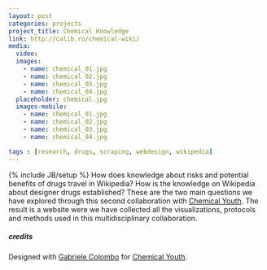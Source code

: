```yaml
---
layout: post
categories: projects
project_title: Chemical Knowledge
link: http://calib.ro/chemical-wiki/
media:
  video:
  images:
    - name: chemical_01.jpg
    - name: chemical_02.jpg
    - name: chemical_03.jpg
    - name: chemical_04.jpg
  placeholder: chemical.jpg
  images-mobile:
    - name: chemical_01.jpg
    - name: chemical_02.jpg
    - name: chemical_03.jpg
    - name: chemical_04.jpg

tags : [research, drugs, scraping, webdesign, wikipedia]
---
```

{% include JB/setup %}
How does knowledge about risks and potential benefits of drugs travel in Wikipedia? How is the knowledge on Wikipedia about designer drugs established? These are the two main questions we have explored through this second collaboration with [Chemical Youth](https://chemicalyouth.org/). The result is a website were we have collected all the visualizations, protocols and methods used in this multidisciplinary collaboration. 


##### credits
Designed with [Gabriele Colombo](http://www.densitydesign.org/person/gabriele-colombo/) for [Chemical Youth](http://www.chemicalyouth.org/).
